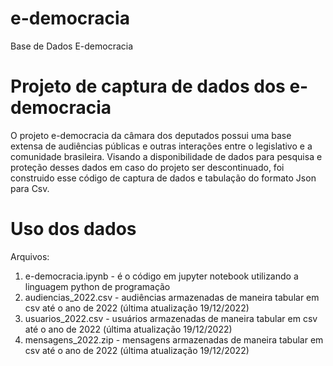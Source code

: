 # e-democracia
Base de Dados E-democracia

# Projeto de captura de dados dos e-democracia
O projeto e-democracia da câmara dos deputados possui uma base extensa de audiências públicas e outras interações entre o legislativo e a comunidade brasileira. Visando a disponibilidade de dados para pesquisa e proteção desses dados em caso do projeto ser descontinuado, foi construido esse código de captura de dados e tabulação do formato Json para Csv.

# Uso dos dados
Arquivos:

1) e-democracia.ipynb - é o código em jupyter notebook utilizando a linguagem python de programação
2) audiencias_2022.csv - audiências armazenadas de maneira tabular em csv até o ano de 2022 (última atualização 19/12/2022)
3) usuarios_2022.csv - usuários armazenadas de maneira tabular em csv até o ano de 2022 (última atualização 19/12/2022)
4) mensagens_2022.zip - mensagens armazenadas de maneira tabular em csv até o ano de 2022 (última atualização 19/12/2022)
